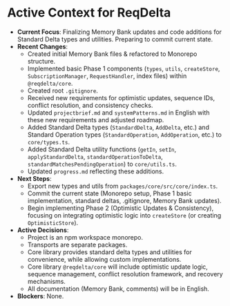 # Active Context for ReqDelta

*   **Current Focus**: Finalizing Memory Bank updates and code additions for Standard Delta types and utilities. Preparing to commit current state.
*   **Recent Changes**:
    *   Created initial Memory Bank files & refactored to Monorepo structure.
    *   Implemented basic Phase 1 components (`types`, `utils`, `createStore`, `SubscriptionManager`, `RequestHandler`, index files) within `@reqdelta/core`.
    *   Created root `.gitignore`.
    *   Received new requirements for optimistic updates, sequence IDs, conflict resolution, and consistency checks.
    *   Updated `projectbrief.md` and `systemPatterns.md` in English with these new requirements and adjusted roadmap.
    *   Added Standard Delta types (`StandardDelta`, `AddDelta`, etc.) and Standard Operation types (`StandardOperation`, `AddOperation`, etc.) to `core/types.ts`.
    *   Added Standard Delta utility functions (`getIn`, `setIn`, `applyStandardDelta`, `standardOperationToDelta`, `standardMatchesPendingOperation`) to `core/utils.ts`.
    *   Updated `progress.md` reflecting these additions.
*   **Next Steps**:
    *   Export new types and utils from `packages/core/src/core/index.ts`.
    *   Commit the current state (Monorepo setup, Phase 1 basic implementation, standard deltas, .gitignore, Memory Bank updates).
    *   Begin implementing Phase 2 (Optimistic Updates & Consistency), focusing on integrating optimistic logic into `createStore` (or creating `OptimisticStore`).
*   **Active Decisions**:
    *   Project is an npm workspace monorepo.
    *   Transports are separate packages.
    *   Core library provides standard delta types and utilities for convenience, while allowing custom implementations.
    *   Core library `@reqdelta/core` will include optimistic update logic, sequence management, conflict resolution framework, and recovery mechanisms.
    *   All documentation (Memory Bank, comments) will be in English.
*   **Blockers**: None.
